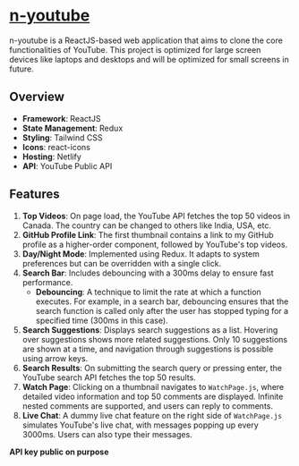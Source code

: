 # **[n-youtube](https://n-youtube.netlify.app)**

n-youtube is a ReactJS-based web application that aims to clone the core functionalities of YouTube. This project is optimized for large screen devices like laptops and desktops and will be optimized for small screens in future.

## Overview

- **Framework**: ReactJS
- **State Management**: Redux
- **Styling**: Tailwind CSS
- **Icons**: react-icons
- **Hosting**: Netlify
- **API**: YouTube Public API

## Features

1. **Top Videos**: On page load, the YouTube API fetches the top 50 videos in Canada. The country can be changed to others like India, USA, etc.
2. **GitHub Profile Link**: The first thumbnail contains a link to my GitHub profile as a higher-order component, followed by YouTube's top videos.
3. **Day/Night Mode**: Implemented using Redux. It adapts to system preferences but can be overridden with a single click.
4. **Search Bar**: Includes debouncing with a 300ms delay to ensure fast performance. 
   - **Debouncing**: A technique to limit the rate at which a function executes. For example, in a search bar, debouncing ensures that the search function is called only after the user has stopped typing for a specified time (300ms in this case).
5. **Search Suggestions**: Displays search suggestions as a list. Hovering over suggestions shows more related suggestions. Only 10 suggestions are shown at a time, and navigation through suggestions is possible using arrow keys.
6. **Search Results**: On submitting the search query or pressing enter, the YouTube search API fetches the top 50 results.
7. **Watch Page**: Clicking on a thumbnail navigates to `WatchPage.js`, where detailed video information and top 50 comments are displayed. Infinite nested comments are supported, and users can reply to comments.
8. **Live Chat**: A dummy live chat feature on the right side of `WatchPage.js` simulates YouTube's live chat, with messages popping up every 3000ms. Users can also type their messages.

**API key public on purpose**
